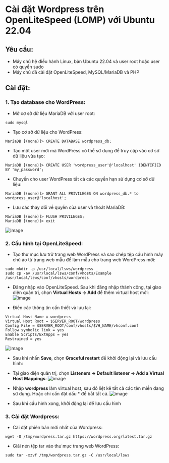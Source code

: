 # Cài đặt Wordpress trên OpenLiteSpeed (LOMP) với Ubuntu 22.04
## Yêu cầu:
- Máy chủ hệ điều hành Linux, bản Ubuntu 22.04 và user root hoặc user có quyền sudo
- Máy chủ đã cài đặt OpenLiteSpeed, MySQL/MariaDB và PHP

## Cài đặt:
### 1. Tạo database cho WordPress:
- Mở cơ sở dữ liệu MariaDB với user root:
```
sudo mysql
```

- Tạo cơ sở dữ liệu cho WordPress:
```shell
MariaDB [(none)]> CREATE DATABASE wordpress_db;
```

- Tạo một user mới mà WordPress có thể sử dụng để truy cập vào cơ sở dữ liệu vừa tạo:
```shell
MariaDB [(none)]> CREATE USER 'wordpress_user'@'localhost' IDENTIFIED BY 'my_password';
```

- Chuyển cho user WordPress tất cả các quyền hạn sử dụng cơ sở dữ liệu:
```
MariaDB [(none)]> GRANT ALL PRIVILEGES ON wordpress_db.* to wordpress_user@'localhost';
```

- Lưu các thay đổi về quyền của user và thoát MariaDB:
```
MariaDB [(none)]> FLUSH PRIVILEGES;
MariaDB [(none)]> exit
```
![image](https://github.com/user-attachments/assets/3fe3dccf-ca9d-4c65-a757-dcb250be0f4a)

### 2. Cấu hình tại OpenLiteSpeed:
- Tạo thư mục lưu trữ trang web WordPress và sao chép tệp cấu hình máy chủ ảo từ trang web mẫu để làm mẫu cho trang web WordPress mới:
```shell
sudo mkdir -p /usr/local/lsws/wordpress
sudo cp -av /usr/local/lsws/conf/vhosts/Example /usr/local/lsws/conf/vhosts/wordpress
```

- Đăng nhập vào OpenLiteSpeed. Sau khi đăng nhập thành công, tại giao diện quản trị, chọn **Virtual Hosts -> Add** để thêm virtual host mới:
![image](https://github.com/user-attachments/assets/ab49a639-8cc2-40cc-a657-58d01f7c5555)

- Điền các thông tin cần thiết và lưu lại:
```shell
Virtual Host Name = wordpress
Virtual Host Root = $SERVER_ROOT/wordpress
Config File = $SERVER_ROOT/conf/vhosts/$VH_NAME/vhconf.conf
Follow symbolic link = yes
Enable Scripts/ExtApps = yes
Restrained = yes
```
![image](https://github.com/user-attachments/assets/b5f98d19-9033-451d-9a8f-2ad0f4271842)

- Sau khi nhấn **Save**, chọn **Graceful restart** để khởi động lại và lưu cấu hình:

- Tại giao diện quản trị, chọn **Listeners -> Default listener -> Add a Virtual Host Mappings**:
![image](https://github.com/user-attachments/assets/e281c960-30f1-4001-be77-7efd2f67e308)

- Nhập **wordpress** làm virtual host, sau đó liệt kê tất cả các tên miền đang sử dụng. Hoặc chỉ cần đặt dấu * để bắt tất cả.
![image](https://github.com/user-attachments/assets/023f10ee-2c6c-42f4-8843-6c6ee0a0ee84)

- Sau khi cấu hình xong, khởi động lại để lưu cấu hình

### 3. Cài đặt Wordpress:
- Cài đặt phiên bản mới nhất của Wordpress:
```
wget -O /tmp/wordpress.tar.gz https://wordpress.org/latest.tar.gz
```

- Giải nén tệp tar vào thư mục trang web WordPress:
```
sudo tar -xzvf /tmp/wordpress.tar.gz -C /usr/local/lsws
```
